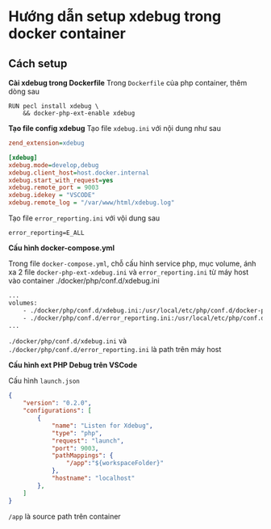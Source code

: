 # Hướng dẫn setup xdebug trong docker container

## Cách setup

**Cài xdebug trong Dockerfile**
Trong `Dockerfile` của php container, thêm dòng sau
```
RUN pecl install xdebug \
    && docker-php-ext-enable xdebug
```

**Tạo file config xdebug**
Tạo file `xdebug.ini` với nội dung như sau
```ini
zend_extension=xdebug

[xdebug]
xdebug.mode=develop,debug
xdebug.client_host=host.docker.internal
xdebug.start_with_request=yes
xdebug.remote_port = 9003
xdebug.idekey = "VSCODE"
xdebug.remote_log = "/var/www/html/xdebug.log"
```


Tạo file `error_reporting.ini` với vội dung sau
```
error_reporting=E_ALL
```



**Cấu hình docker-compose.yml** 

Trong file `docker-compose.yml`, chỗ cấu hình service php, mục volume, ánh xa 2 file `docker-php-ext-xdebug.ini` và `error_reporting.ini` từ máy host vào container
./docker/php/conf.d/xdebug.ini
```dockerfile
...
volumes:
    - ./docker/php/conf.d/xdebug.ini:/usr/local/etc/php/conf.d/docker-php-ext-xdebug.ini
    - ./docker/php/conf.d/error_reporting.ini:/usr/local/etc/php/conf.d/error_reporting.ini
...
```

`./docker/php/conf.d/xdebug.ini` và `./docker/php/conf.d/error_reporting.ini` là path trên máy host


**Cấu hình ext PHP Debug trên VSCode**

Cấu hình `launch.json`
```json
{
    "version": "0.2.0",
    "configurations": [
        {
            "name": "Listen for Xdebug",
            "type": "php",
            "request": "launch",
            "port": 9003,
            "pathMappings": {
                "/app":"${workspaceFolder}"
            },
            "hostname": "localhost"
        },
    ]
}
```
`/app` là source path trên container
